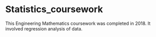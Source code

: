 # Statistics_coursework
This Engineering Mathematics coursework was completed in 2018. It involved regression analysis of data.
